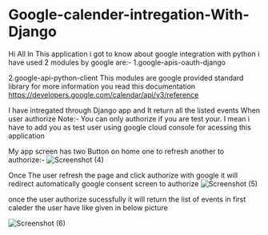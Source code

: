 # Google-calender-intregation-With-Django
Hi All
In This application i got to know about google integration with python i have used 2 modules by google are:-
1.google-apis-oauth-django 

2.google-api-python-client
This modules are google provided standard library for more information you read this documentation https://developers.google.com/calendar/api/v3/reference

I have intregated through Django app and It return all the listed events When user authorize
Note:- You can only authorize if you are test your. I mean i have to add you as test user using google cloud console for acessing this application

My app screen has two Button on home one to refresh another to authorize:-
![Screenshot (4)](https://user-images.githubusercontent.com/74177655/178114215-d4acd71e-0436-4589-8bef-ae7652ec9300.png)

Once The user refresh the page and click authorize with google it will redirect automatically google consent screen to authorize 
![Screenshot (5)](https://user-images.githubusercontent.com/74177655/178114292-ffbde39c-d5cb-421f-b404-5eb7bb2f4fbf.png)

once the user authorize sucessfully it will return the list of events in first caleder the user have like given in below picture

![Screenshot (6)](https://user-images.githubusercontent.com/74177655/178114928-dbac6333-868d-412c-80b9-0951a2883c2a.png)

